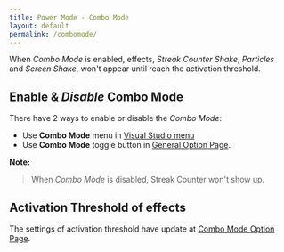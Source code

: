```yaml
---
title: Power Mode - Combo Mode
layout: default
permalink: /combomode/
---
```


When *Combo Mode* is enabled, effects, *Streak Counter Shake*, *Particles* and *Screen Shake*, won't appear until reach the activation threshold.

## **Enable** & *Disable* Combo Mode
There have 2 ways to enable or disable the *Combo Mode*:
* Use **Combo Mode** menu in [Visual Studio menu](../menu)
* Use **Combo Mode** toggle button in [General Option Page](../options/general/).

**Note:**

> When *Combo Mode* is disabled, Streak Counter won't show up.

## **Activation Threshold** of effects
The settings of activation threshold have update at [Combo Mode Option Page](../options/combomode/).